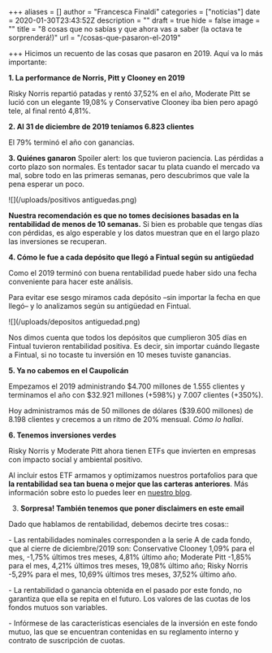 +++
aliases = []
author = "Francesca Finaldi"
categories = ["noticias"]
date = 2020-01-30T23:43:52Z
description = ""
draft = true
hide = false
image = ""
title = "8 cosas que no sabías y que ahora vas a saber (la octava te sorprenderá!)"
url = "/cosas-que-pasaron-el-2019"

+++
Hicimos un recuento de las cosas que pasaron en 2019. Aquí va lo más importante:

**1. La performance de Norris, Pitt y Clooney en 2019**

Risky Norris repartió patadas y rentó 37,52% en el año, Moderate Pitt se lució con un elegante 19,08% y Conservative Clooney iba bien pero apagó tele, al final rentó 4,81%.

**2. Al 31 de diciembre de 2019 teníamos 6.823 clientes**

El 79% terminó el año con ganancias.

**3. Quiénes ganaron**
Spoiler alert: los que tuvieron paciencia.
Las pérdidas a corto plazo son normales. Es tentador sacar tu plata cuando el mercado va mal, sobre todo en las primeras semanas, pero descubrimos que vale la pena esperar un poco.

![](/uploads/positivos antiguedas.png)

**Nuestra recomendación es que no tomes decisiones basadas en la rentabilidad de menos de 10 semanas.** Si bien es probable que tengas días con pérdidas, es algo esperable y los datos muestran que en el largo plazo las inversiones se recuperan.

**4. Cómo le fue a cada depósito que llegó a Fintual según su antigüedad**

Como el 2019 terminó con buena rentabilidad puede haber sido una fecha conveniente para hacer este análisis.

Para evitar ese sesgo miramos cada depósito –sin importar la fecha en que llegó– y lo analizamos según su antigüedad en Fintual.

![](/uploads/depositos antiguedad.png)

Nos dimos cuenta que todos los depósitos que cumplieron 305 días en Fintual tuvieron rentabilidad positiva. Es decir, sin importar cuándo llegaste a Fintual, si no tocaste tu inversión en 10 meses tuviste ganancias.

  
**5. Ya no cabemos en el Caupolicán**

Empezamos el 2019 administrando $4.700 millones de 1.555 clientes y terminamos el año con $32.921 millones (+598%) y 7.007 clientes (+350%).

Hoy administramos más de 50 millones de dólares ($39.600 millones) de 8.198 clientes y crecemos a un ritmo de 20% mensual. _Cómo lo hallai_.

**6. Tenemos inversiones verdes**

Risky Norris y Moderate Pitt ahora tienen ETFs que invierten en empresas con impacto social y ambiental positivo.

Al incluir estos ETF armamos y optimizamos nuestros portafolios para que **la rentabilidad sea tan buena o mejor que las carteras anteriores**. Más información sobre esto lo puedes leer en [nuestro blog](https://edu.fintual.cl/inversiones-verdes-en-fintual/).

3. **Sorpresa! También tenemos que poner disclaimers en este email**

Dado que hablamos de rentabilidad, debemos decirte tres cosas::

\- Las rentabilidades nominales corresponden a la serie A de cada fondo, que al cierre de diciembre/2019 son: Conservative Clooney 1,09% para el mes, -1,75% últimos tres meses, 4,81% último año; Moderate Pitt -1,85% para el mes, 4,21% últimos tres meses, 19,08% último año; Risky Norris -5,29% para el mes, 10,69% últimos tres meses, 37,52% último año.

\- La rentabilidad o ganancia obtenida en el pasado por este fondo, no garantiza que ella se repita en el futuro. Los valores de las cuotas de los fondos mutuos son variables.

\- Infórmese de las características esenciales de la inversión en este fondo mutuo, las que se encuentran contenidas en su reglamento interno y contrato de suscripción de cuotas.